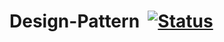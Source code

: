 # Design-Pattern  [![Status](https://52.187.3.12:8443/buildStatus/icon?id=0&job=Test%20Project&.png)](https://52.187.3.12:8443/job/Test%20Project/lastBuild/console) 
